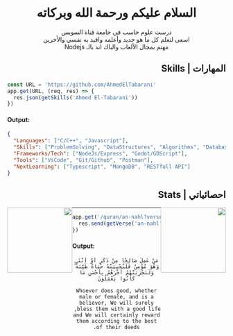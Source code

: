 <div dir = rtl>

<span dir = rtl align = "center">
  
# السلام عليكم ورحمة الله وبركاته 

درست علوم حاسب في جامعة قناة السويس  
اسعى لتعلم كل ما هو جديد وأعلمه وافيد به نفسي والأخرين  
مهتم بمجال الألعاب والباك اند بالـ Nodejs

</span>

## المهارات | Skills

<div dir = ltr>
  
```js
const URL = 'https://github.com/AhmedElTabarani'
app.get(URL, (req, res) => {
  res.json(getSkills('Ahmed El-Tabarani'))
})
```
#### Output:
```json
{
  "Languages": ["C/C++", "Javascript"],
  "Skills": ["ProblemSolving", "DataStructures", "Algorithms", "Databases"],
  "Frameworks/Tech": ["NodeJs/Express", "Godot/GDScript"],
  "Tools": ["VsCode", "Git/Github", "Postman"],
  "NextLearning": ["Typescript", "MongoDB", "RESTfull API"]
}
```
</div>

## احصائياتي | Stats

<a href="https://github.com/AhmedElTabarani">
  <img height="150em" style="float: left" src="https://github-readme-stats-eight-theta.vercel.app/api/top-langs/?username=AhmedElTabarani&theme=react&layout=compact"/>
  <img height="150em" style="float: right" src="https://github-readme-stats.vercel.app/api?username=AhmedElTabarani&show_icons=true&theme=react&include_all_commits=true"/>
</a>

---

<div dir = ltr>
  
```js
app.get('/quran/an-nahl?verse=97', (req, res) => {
  res.send(getVerse('an-nahl', 97)
})
```
#### Output:

</div>

<div align = "center">
  
```
مَنْ عَمِلَ صَالِحًا مِنْ ذَكَرٍ أَوْ أُنْثَىٰ وَهُوَ مُؤْمِنٌ فَلَنُحْيِيَنَّهُ حَيَاةً طَيِّبَةً ۖ وَلَنَجْزِيَنَّهُمْ أَجْرَهُمْ بِأَحْسَنِ مَا كَانُوا يَعْمَلُونَ

Whoever does good, whether male or female, and is a believer, We will surely bless them with a good life,  
and We will certainly reward them according to the best of their deeds.
```

</div>

</div>
